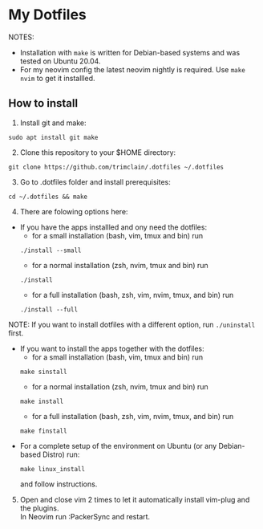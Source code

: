 # My Dotfiles

NOTES:
- Installation with `make` is written for Debian-based systems and was tested on Ubuntu 20.04.
- For my neovim config the latest neovim nightly is required. Use `make nvim` to get it installled.

## How to install

1. Install git and make:
```
sudo apt install git make
```
2. Clone this repository to your $HOME directory:
```
git clone https://github.com/trimclain/.dotfiles ~/.dotfiles
```
3. Go to .dotfiles folder and install prerequisites:
```
cd ~/.dotfiles && make
```
4. There are folowing options here:
- If you have the apps installled and ony need the dotfiles:
    - for a small installation (bash, vim, tmux and bin) run
    ```
    ./install --small
    ```
    - for a normal installation (zsh, nvim, tmux and bin) run
    ```
    ./install
    ```
    - for a full installation (bash, zsh, vim, nvim, tmux, and bin) run
    ```
    ./install --full
    ```
NOTE: If you want to install dotfiles with a different option, run `./uninstall` first.
- If you want to install the apps together with the dotfiles:
    - for a small installation (bash, vim, tmux and bin) run
    ```
    make sinstall
    ```
    - for a normal installation (zsh, nvim, tmux and bin) run
    ```
    make install
    ```
    - for a full installation (bash, zsh, vim, nvim, tmux, and bin) run
    ```
    make finstall
    ```
- For a complete setup of the environment on Ubuntu (or any Debian-based Distro) run:
    ```
    make linux_install
    ```
    and follow instructions.
5. Open and close vim 2 times to let it automatically install vim-plug and the plugins. <br>
   In Neovim run :PackerSync and restart.
